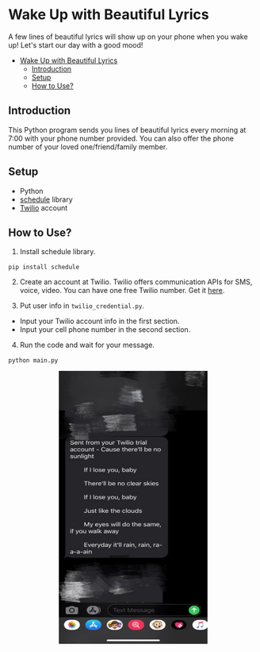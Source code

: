 # Wake Up with Beautiful Lyrics
A few lines of beautiful lyrics will show up on your phone when you wake up! 
Let's start our day with a good mood!

<!--ts-->
   * [Wake Up with Beautiful Lyrics](#wake-up-with-beautiful-lyrics)
      * [Introduction](#introduction)
      * [Setup](#setup)
      * [How to Use?](#how-to-use)

<!-- Added by: shiqi, at: Sun Dec  6 21:57:33 EST 2020 -->

<!--te-->

## Introduction
This Python program sends you lines of beautiful lyrics every morning at 7:00 with your phone number provided. 
You can also offer the phone number of your loved one/friend/family member. 

## Setup
* Python
* [schedule](https://pypi.org/project/schedule/) library
* [Twilio](https://www.twilio.com/) account

## How to Use?
1. Install schedule library.
```
pip install schedule
```
2. Create an account at Twilio.
Twilio offers communication APIs for SMS, voice, video. 
You can have one free Twilio number. 
Get it [here](https://www.twilio.com/try-twilio).

3. Put user info in `twilio_credential.py`.
* Input your Twilio account info in the first section. 
* Input your cell phone number in the second section. 

4. Run the code and wait for your message.
```
python main.py
```
<p align="center">
  <img src="./imgs/demo.jpg" width="300" height = "550" class="center">
</p>
